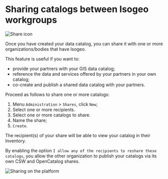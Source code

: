 # Sharing catalogs between Isogeo workgroups

![Share icon](/en/images/offer_schema_platform_modShare.png "Sharing catalogs between Isogeo workgroups")

Once you have created your data catalog, you can share it with one or more organizations/bodies that have Isogeo.

This feature is useful if you want to:
* provide your partners with your GIS data catalog;
* reference the data and services offered by your partners in your own catalog;
* co-create and publish a shared data catalog with your partners.

Proceed as follows to share one or more catalogs:

1.	Menu `Administration`  > `Shares`, click `New`;
2.	Select one or more recipients.
3.	Select one or more catalogs to share.
4.	Name the share;
5.	`Create`.

The recipient(s) of your share will be able to view your catalog in their Inventory.

By enabling the option `I allow any of the recipients to reshare these catalogs`, you allow the other organization to publish your catalogs via its own CSW and OpenCatalog shares.

![Sharing on the platform](/en/images/adm_shares_platform_edit.png "Sharing catalogs between Isogeo workgroups")
